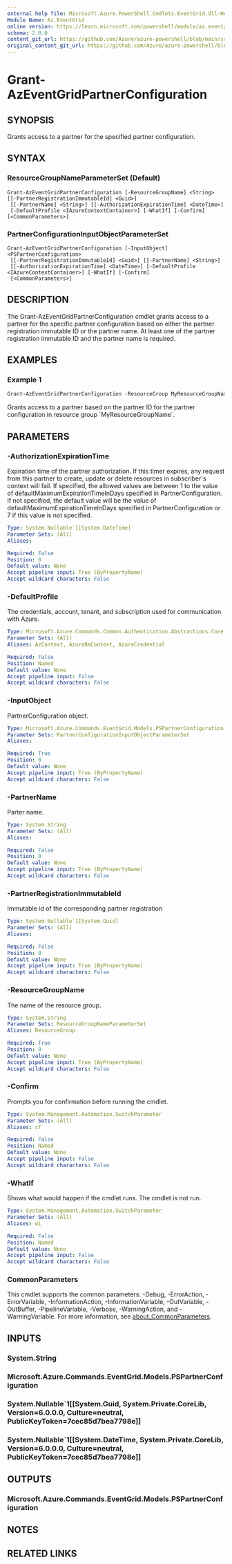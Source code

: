 ```yaml
---
external help file: Microsoft.Azure.PowerShell.Cmdlets.EventGrid.dll-Help.xml
Module Name: Az.EventGrid
online version: https://learn.microsoft.com/powershell/module/az.eventgrid/grant-azeventgridpartnerconfiguration
schema: 2.0.0
content_git_url: https://github.com/Azure/azure-powershell/blob/main/src/EventGrid/EventGrid/help/Grant-AzEventGridPartnerConfiguration.md
original_content_git_url: https://github.com/Azure/azure-powershell/blob/main/src/EventGrid/EventGrid/help/Grant-AzEventGridPartnerConfiguration.md
---
```


# Grant-AzEventGridPartnerConfiguration

## SYNOPSIS
Grants access to a partner for the specified partner configuration.

## SYNTAX

### ResourceGroupNameParameterSet (Default)
```
Grant-AzEventGridPartnerConfiguration [-ResourceGroupName] <String> [[-PartnerRegistrationImmutableId] <Guid>]
 [[-PartnerName] <String>] [[-AuthorizationExpirationTime] <DateTime>]
 [-DefaultProfile <IAzureContextContainer>] [-WhatIf] [-Confirm] [<CommonParameters>]
```

### PartnerConfigurationInputObjectParameterSet
```
Grant-AzEventGridPartnerConfiguration [-InputObject] <PSPartnerConfiguration>
 [[-PartnerRegistrationImmutableId] <Guid>] [[-PartnerName] <String>]
 [[-AuthorizationExpirationTime] <DateTime>] [-DefaultProfile <IAzureContextContainer>] [-WhatIf] [-Confirm]
 [<CommonParameters>]
```

## DESCRIPTION
The Grant-AzEventGridPartnerConfiguration cmdlet grants access to a partner for the specific partner configuration based on either the partner registration immutable ID or the partner name.
At least one of the partner registration immutable ID and the partner name is required.

## EXAMPLES

### Example 1
```powershell
Grant-AzEventGridPartnerConfiguration -ResourceGroup MyResourceGroupName -PartnerRegistrationImmutableId 23e0092b-f336-4833-9ab3-9353a15650fc
```

Grants access to a partner based on the partner ID for the partner configuration in resource group \`MyResourceGroupName\`.

## PARAMETERS

### -AuthorizationExpirationTime
Expiration time of the partner authorization.
If this timer expires, any request from this partner to create, update or delete resources in subscriber's context will fail.
If specified, the allowed values are between 1 to the value of defaultMaximumExpirationTimeInDays specified in PartnerConfiguration.
If not specified, the default value will be the value of defaultMaximumExpirationTimeInDays specified in PartnerConfiguration or 7 if this value is not specified.

```yaml
Type: System.Nullable`1[System.DateTime]
Parameter Sets: (All)
Aliases:

Required: False
Position: 0
Default value: None
Accept pipeline input: True (ByPropertyName)
Accept wildcard characters: False
```

### -DefaultProfile
The credentials, account, tenant, and subscription used for communication with Azure.

```yaml
Type: Microsoft.Azure.Commands.Common.Authentication.Abstractions.Core.IAzureContextContainer
Parameter Sets: (All)
Aliases: AzContext, AzureRmContext, AzureCredential

Required: False
Position: Named
Default value: None
Accept pipeline input: False
Accept wildcard characters: False
```

### -InputObject
PartnerConfiguration object.

```yaml
Type: Microsoft.Azure.Commands.EventGrid.Models.PSPartnerConfiguration
Parameter Sets: PartnerConfigurationInputObjectParameterSet
Aliases:

Required: True
Position: 0
Default value: None
Accept pipeline input: True (ByPropertyName)
Accept wildcard characters: False
```

### -PartnerName
Parter name.

```yaml
Type: System.String
Parameter Sets: (All)
Aliases:

Required: False
Position: 0
Default value: None
Accept pipeline input: True (ByPropertyName)
Accept wildcard characters: False
```

### -PartnerRegistrationImmutableId
Immutable id of the corresponding partner registration

```yaml
Type: System.Nullable`1[System.Guid]
Parameter Sets: (All)
Aliases:

Required: False
Position: 0
Default value: None
Accept pipeline input: True (ByPropertyName)
Accept wildcard characters: False
```

### -ResourceGroupName
The name of the resource group.

```yaml
Type: System.String
Parameter Sets: ResourceGroupNameParameterSet
Aliases: ResourceGroup

Required: True
Position: 0
Default value: None
Accept pipeline input: True (ByPropertyName)
Accept wildcard characters: False
```

### -Confirm
Prompts you for confirmation before running the cmdlet.

```yaml
Type: System.Management.Automation.SwitchParameter
Parameter Sets: (All)
Aliases: cf

Required: False
Position: Named
Default value: None
Accept pipeline input: False
Accept wildcard characters: False
```

### -WhatIf
Shows what would happen if the cmdlet runs.
The cmdlet is not run.

```yaml
Type: System.Management.Automation.SwitchParameter
Parameter Sets: (All)
Aliases: wi

Required: False
Position: Named
Default value: None
Accept pipeline input: False
Accept wildcard characters: False
```

### CommonParameters
This cmdlet supports the common parameters: -Debug, -ErrorAction, -ErrorVariable, -InformationAction, -InformationVariable, -OutVariable, -OutBuffer, -PipelineVariable, -Verbose, -WarningAction, and -WarningVariable. For more information, see [about_CommonParameters](http://go.microsoft.com/fwlink/?LinkID=113216).

## INPUTS

### System.String

### Microsoft.Azure.Commands.EventGrid.Models.PSPartnerConfiguration

### System.Nullable`1[[System.Guid, System.Private.CoreLib, Version=6.0.0.0, Culture=neutral, PublicKeyToken=7cec85d7bea7798e]]

### System.Nullable`1[[System.DateTime, System.Private.CoreLib, Version=6.0.0.0, Culture=neutral, PublicKeyToken=7cec85d7bea7798e]]

## OUTPUTS

### Microsoft.Azure.Commands.EventGrid.Models.PSPartnerConfiguration

## NOTES

## RELATED LINKS
